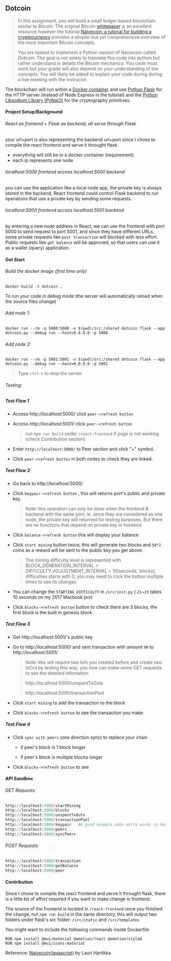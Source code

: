 Dotcoin
-----

> In this assignment, you will build a small ledger-based blockchain similar to Bitcoin. The original Bitcoin [whitepaper](https://Bitcoin.org/Bitcoin.pdf) is an excellent resource however the tutorial [Naivecoin: a tutorial for building a cryptocurrency](https://lhartikk.github.io/) provides a simpler but yet comprehensive overview of the most important Bitcoin concepts.
>
> You are tasked to implement a Python version of Naivecoin called *Dotcoin*. The goal is not solely to translate this code into python but rather understand in details the Bitcoin mechanics. You code must work but your grade will also depend on your understanding of the concepts. You will likely be asked to explain your code during during a live meeting with the instructor. 

The blockchain will run within a [Docker container](https://thierrysans.me/CSCD27/doc/docker/) and use [Python Flask](https://palletsprojects.com/p/flask/) for the HTTP server (instead of Node Express in the tutorial) and the [Python Libsodium Library (PyNaCl)](https://pynacl.readthedocs.io/en/latest/) for the cryptography primitives.



#### Project Setup/Background

###### React as frontend + Flask as backend, all serve through Flask

your url+port is also representing the backend url+port since I chose to compile the react frontend and serve it throught flask

- everything will still be in a docker container (requirement)
- each ip represents one node

###### localhost:5000 frontend access localhost:5000 backend

you can use the application like a local node app, the private key is always stored in the backend, React frontend could control Flask backend to run operations that use a private key by sending some requests.

###### localhost:5000 frontend access localhost:5001 backend

by entering a new node address in React, we can use the frontend with port 5000 to send request to port 5001, and since they have different URLs, some private requests like `post transaction` will blocked with less effort. Public requests like `get balance` will be approved, so that users can use it as a wallet (query) application.



#### Get Start

###### Build the docker image (first time only)

```
docker build -t dotcoin .
```

To run your code in debug mode (the server will automatically reload when the source files change)

###### Add node 1:

```
docker run --rm -p 5000:5000 -v $(pwd)/src:/shared dotcoin flask --app dotcoin.py --debug run --host=0.0.0.0 -p 5000
```

###### Add node 2:

```
docker run --rm -p 5001:5001 -v $(pwd)/src:/shared dotcoin flask --app dotcoin.py --debug run --host=0.0.0.0 -p 5001
```

> Type `ctrl-c` to stop the server. 

###### Testing:

##### Test Flow 1

- Access http://localhost:5000/ click `peer->refresh button`

- Access http://localhost:5001/ click `peer->refresh button`

  > run  `npm run build` under `/react-frontend` if page is not working (check Contribution section)

- Enter `http://localhost:5000/` to Peer section and click "+" symbol.

- Click  `peer->refresh button` in both nodes to check they are linked.

##### Test Flow 2

- Go back to http://localhost:5000/

- Click `keypair->refresh button` , this will returns port's public and private key.

  > Note: this operation can only be done when the frontend & backend with the same port, ie. since they are considered as one node, the private key will returned for testing purposes. But there are no functions that depend on private key in frontend.

- Click `balance->refresh button`  this will display your balance

- Click `start mining` button twice, this will generate two blocks and `50*2` coins as a reward will be sent to the public key you get above.

  > The mining difficulty level is represented with BLOCK_GENERATION_INTERVAL = DIFFICULTY_ADJUSTMENT_INTERVAL = 10(seconds, blocks), difficulites starts with 0, you may need to click the button multiple times to see its changes 

- You can change the `STARTING_DIFFICULTY` in `/src/init.py` ( `21`~`23` takes 10 seconds on my 2017 Macbook pro)

- Click `blocks->refresh button` button to check there are 3 blocks, the first block is the built in genesis block

##### Test Flow 3

- Get http://localhost:5001/'s public key

- Go to http://localhost:5000/ and sent transaction with amount `90` to http://localhost:5001/ 

  > Note: this will require two txIn you created before and create two txOut by testing this way, you now can make some GET requests to see the detailed infomation:
  >
  > http://localhost:5000/unspentTxOuts  
  >
  > http://localhost:5000/transactionPool

- Click `start mining` to add the transaction to the block
- Click `blocks->refresh button` to see the transaction you make

##### Test Flow 4

- Click `sync with peers` (one direction sync) to replace your chain 

  - if peer's block is 1 block longer

  - if peer's block is multiple blocks longer

- Click `blocks->refresh button` to see




#### API Sandbox

###### GET Requests

```python
http://localhost:5000/startMining
http://localhost:5000/blocks
http://localhost:5000/unspentTxOuts
http://localhost:5000/transactionPool
http://localhost:5000/keypair	#A good example adds extra works to React -> require same url:port
http://localhost:5000/peers
http://localhost:5000/syncPeers
```

###### POST Requests

```python
http://localhost:5000/transaction
http://localhost:5000/getBalance
http://localhost:5000/peer
```



#### Contribution

Since I chose to compile the react frontend and serve it throught flask, there is a little bit of effort required if you want to make change in frontend.

The source of the frontend is located in `/react-frontend` once you finished the change, run `npm run build` in the same directory, this will output two folders under flask's src folder: `/src/static` and `/src/templates`

You might want to include the following commands inside Dockerfile

```
RUN npm install @mui/material @emotion/react @emotion/styled
RUN npm install @mui/icons-material
```



Reference: [Naivecoin(javascript)](https://lhartikk.github.io/about/) by Lauri Hartikka

